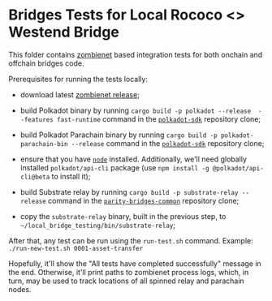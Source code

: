 # Bridges Tests for Local Rococo <> Westend Bridge

This folder contains [zombienet](https://github.com/paritytech/zombienet/) based integration tests for both
onchain and offchain bridges code.

Prerequisites for running the tests locally:

- download latest [zombienet release](https://github.com/paritytech/zombienet/releases);

- build Polkadot binary by running `cargo build -p polkadot --release  --features fast-runtime` command in the
  [`polkadot-sdk`](https://github.com/paritytech/polkadot-sdk) repository clone;

- build Polkadot Parachain binary by running `cargo build -p polkadot-parachain-bin --release` command in the
  [`polkadot-sdk`](https://github.com/paritytech/polkadot-sdk) repository clone;

- ensure that you have [`node`](https://nodejs.org/en) installed. Additionally, we'll need globally installed
  `polkadot/api-cli` package (use `npm install -g @polkadot/api-cli@beta` to install it);

- build Substrate relay by running `cargo build -p substrate-relay --release` command in the
  [`parity-bridges-common`](https://github.com/paritytech/parity-bridges-common) repository clone;

- copy the `substrate-relay` binary, built in the previous step, to `~/local_bridge_testing/bin/substrate-relay`;

After that, any test can be run using the `run-test.sh` command.
Example: `./run-new-test.sh 0001-asset-transfer`

Hopefully, it'll show the
"All tests have completed successfully" message in the end. Otherwise, it'll print paths to zombienet
process logs, which, in turn, may be used to track locations of all spinned relay and parachain nodes.
